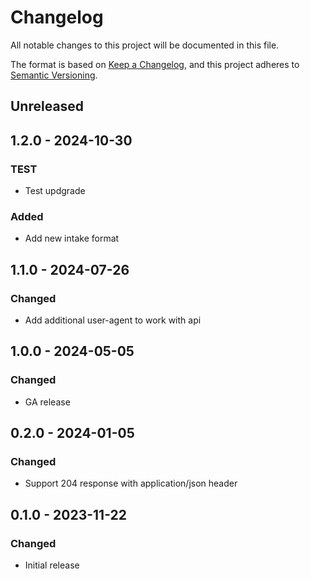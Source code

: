 # Changelog

All notable changes to this project will be documented in this file.

The format is based on [Keep a Changelog](https://keepachangelog.com/en/1.0.0/),
and this project adheres to [Semantic Versioning](https://semver.org/spec/v2.0.0.html).

## Unreleased

## 1.2.0 - 2024-10-30

### TEST

- Test updgrade

### Added

- Add new intake format

## 1.1.0 - 2024-07-26

### Changed

- Add additional user-agent to work with api

## 1.0.0 - 2024-05-05

### Changed

- GA release

## 0.2.0 - 2024-01-05

### Changed

- Support 204 response with application/json header

## 0.1.0 - 2023-11-22

### Changed

- Initial release
